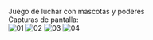 Juego de luchar con mascotas y poderes  
Capturas de pantalla:  
![01](https://github.com/Sewash1/gameWebMokepon/assets/113949314/0907ba3f-d288-4189-ac71-59ee139b53ca)
![02](https://github.com/Sewash1/gameWebMokepon/assets/113949314/5d56b5c5-0de3-48d7-9500-50ddc512c846)
![03](https://github.com/Sewash1/gameWebMokepon/assets/113949314/7ce3e006-aa3b-4378-8743-a506986aa2df)
![04](https://github.com/Sewash1/gameWebMokepon/assets/113949314/e386f0c3-73a3-44bf-b9ed-25a4f900b6cd)

